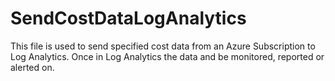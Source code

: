 # SendCostDataLogAnalytics
This file is used to send specified cost data from an Azure Subscription to Log Analytics.  Once in Log Analytics the data and be monitored, reported or alerted on.

